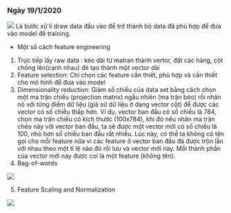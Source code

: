 ### Ngày 19/1/2020 

<img src = "https://i.imgur.com/gnFHZXt.png"/>
Là bước xử lí draw data đầu vào để trở thành bộ data đã phù hợp để đưa vào model để training.

- Một số cách feature engineering

 1. Trực tiếp lấy raw data : kéo dài từ matran thành vertor, đặt các hàng, cột chồng lên(cạnh nhau) đẻ tạo thành một vector dài 
 2. Feature selection: Chỉ chọn các feature cần thiết, phù hợp và cần thiết cho mô hình để đưa vào model 
 3. Dimensionality reduction: Giảm số chiều của data set bằng cách chọn một ma trận chiếu (projection matrix) ngẫu        nhiên (ma trận béo) rồi nhân nó với từng điểm dữ liệu (giả sử dữ liệu ở dạng vector cột) để được các              vector có số chiều thấp hơn.
        Ví dụ, vector ban đầu có số chiều là 784, chọn ma trận chiếu có kích thước (100x784), khi đó nếu nhân ma trận chéo này với vector ban đầu, ta sẽ được một vector mới có số chiều là 100, nhỏ hơn số chiều ban đầu rất nhiều. Lúc này, có thể ta không có tên gọi cho mỗi feature nữa vì các feature ở vector ban đầu đã được trộn lẫn với nhau theo một tỉ lệ nào đó rồi lưu và vector mới này. Mỗi thành phần của vector mới này được coi là một feature (không tên).
 4. Bag-of-words

<img src = "https://i.imgur.com/kfLOf7O.png"/>

 5. Feature Scaling and Normalization

<img src = "https://i.imgur.com/qyhsXP1.png"/>


